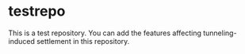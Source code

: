 # testrepo
This is a test repository. You can add the features affecting tunneling-induced settlement in this repository.
